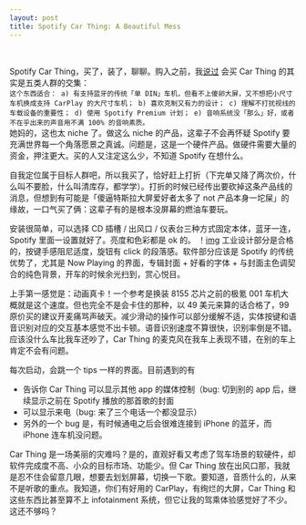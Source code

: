 ```yaml
---
layout: post
title: Spotify Car Thing: A Beautiful Mess
---
```

<br>

Spotify Car Thing，买了，装了，聊聊。购入之前，我[说过](https://t.me/theBsideofkk/844) 会买 Car Thing 的其实是五类人群的交集：
<br>
``这个东西适合：
a) 有支持蓝牙的传统「单 DIN」车机，但看不上傻卵大屏，又不想把小尺寸车机换成支持 CarPlay 的大尺寸车机；
b) 喜欢克制又有力的设计；
c) 理解不打扰视线的车载设备的重要性；
d) 使用 Spotify Premium 计划；
e) 音响系统没「那么」好，或者不在乎出来的声音用不满 100% 的音响素质。``
<br>
她妈的，这也太 niche 了。做这么 niche 的产品，这辈子不会再怀疑 Spotify 要充满世界每一个角落愿景之真诚。问题是，这是一个硬件产品。做硬件需要大量的资金，押注更大。买的人又注定这么少，不知道 Spotify 在想什么。

自我定位属于目标人群吧，所以我买了，恰好赶上打折（下完单又降了两次价，什么叫不要脸，什么叫清库存，都学学）。打折的时候已经传出要砍掉这条产品线的消息，但想到有可能是「傻逼特斯拉大屏爱好者太多了 not 产品本身一坨屎」的缘故，一口气买了俩：这辈子有的是根本没屏幕的燃油车要玩。

安装很简单，可以选择 CD 插槽 / 出风口 / 仪表台三种方式固定本体，蓝牙一连，Spotify 里面一设置就好了。亮度和色彩都是 ok 的。
！[img](http://wx1.sinaimg.cn/large/6d4c710cly1h5lj1l5j2bj234022oqv5.jpg)
工业设计部分是合格的，按键手感阻尼适度，旋钮有 click 的段落感。软件部分应该是 Spotify 的传统优势了，尤其是 Now Playing 的界面，专辑封面 + 好看的字体 + 与封面主色调契合的纯色背景，开车的时候余光扫到，赏心悦目。

上手第一感觉是：动画真卡！一个参考是换装 8155 芯片之前的极氪 001 车机大概就是这个速度。但也完全不是会卡住的那种，以 49 美元来算的话合格了，99 原价买的建议开麦痛骂声破天。减少滑动的操作可以部分缓解不适，实体按键和语音识别对应的交互基本感觉不出卡顿。语音识别速度不算很快，识别率倒是不错。应该没什么车比我车还吵了，Car Thing 的麦克风在我车上表现不错，在别的车上肯定不会有问题。

每次启动，会跳一个 tips 一样的界面。目前遇到的有 
- 告诉你 Car Thing 可以显示其他 app 的媒体控制（bug: 切到别的 app 后，继续显示之前在 Spotify 播放的那首歌的封面
- 可以显示来电（bug: 来了三个电话一个都没显示）
- 另外的一个 bug 是，有时候通电之后会很难连接到 iPhone 的蓝牙，而 iPhone 连车机没问题。

Car Thing 是一场美丽的灾难吗？是的，直观好看又考虑了驾车场景的软硬件，却软件完成度不高、小众的目标市场、功能少。但 Car Thing 放在出风口那，我就是忍不住会留意几眼，想要去划划屏幕，切换一下歌。要知道，音质什么的，从来不是听歌的重点。我知道，你们有好用的 CarPlay，有绚烂的大屏，Car Thing 和这些东西比甚至算不上 infotainment 系统，但它让我的驾乘体验感觉好了不少。这还不够吗？

